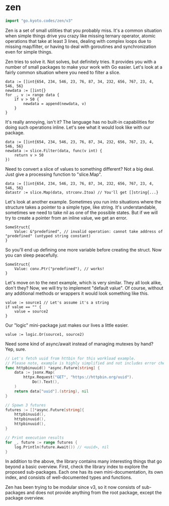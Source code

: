 # zen

```go
import "go.kyoto.codes/zen/v3"
```

Zen is a set of small utilities that you probably miss. It's a common situation when simple things drive you crazy like missing ternary operator, atomic operations that take at least 3 lines, dealing with complex loops due to missing map/filter, or having to deal with goroutines and synchronization even for simple things.

Zen tries to solve it. Not solves, but definitely tries. It provides you with a number of small packages to make your work with Go easier. Let's look at a fairly common situation where you need to filter a slice.

```
data := []int{654, 234, 546, 23, 76, 87, 34, 232, 656, 767, 23, 4, 546, 56}
newdata := []int{}
for _, v := range data {
	if v > 50 {
		newdata = append(newdata, v)
	}
}
```

It's really annoying, isn't it? The language has no built-in capabilities for doing such operations inline. Let's see what it would look like with our package.

```
data := []int{654, 234, 546, 23, 76, 87, 34, 232, 656, 767, 23, 4, 546, 56}
newdata := slice.Filter(data, func(v int) {
	return v > 50
})
```

Need to convert a slice of values to something different? Not a big deal. Just give a processing function to "slice.Map".

```
data := []int{654, 234, 546, 23, 76, 87, 34, 232, 656, 767, 23, 4, 546, 56}
datastr := slice.Map(data, strconv.Itoa) // You'll get []string{...}
```

Let's look at another example. Sometimes you run into situations where the structure takes a pointer to a simple type, like string. It's understandable, sometimes we need to take nil as one of the possible states. But if we will try to create a pointer from an inline value, we get an error.

```
SomeStruct{
	Value: &"predefined", // invalid operation: cannot take address of "predefined" (untyped string constant)
}
```

So you'll end up defining one more variable before creating the struct. Now you can sleep peacefully.

```
SomeStruct{
	Value: conv.Ptr("predefined"), // works!
}
```

Let's move on to the next example, which is very similar. They all look alike, don't they? Now, we will try to implement "default value". Of course, without any additional methods or wrappers it would look something like this.

```
value := source1 // Let's assume it's a string
if value == "" {
	value = source2
}
```

Our "logic" mini-package just makes our lives a little easier.

```
value := logic.Or(source1, source2)
```

Need some kind of async/await instead of managing mutexes by hand? Yep, sure.

```go
// Let's fetch uuid from httbin for this workload example.
// Please note, example is highly simplified and not includes error checking.
func httpbinuuid() *async.Future[string] {
	data := jsonx.Map(
		httpx.Request("GET", "https://httpbin.org/uuid").
			Do().Text(),
	)
	return data["uuid"].(string), nil
}

// Spawn 3 futures
futures := []*async.Future[string]{
	httpbinuuid(),
	httpbinuuid(),
	httpbinuuid(),
}

// Print execution results
for _, future := range futures {
	log.Println(future.Await()) // <uuid>, nil
}
```

In addition to the above, the library contains many interesting things that go beyond a basic overview. First, check the library index to explore the proposed sub-packages. Each one has its own mini-documentation, its own index, and consists of well-documented types and functions.

Zen has been trying to be modular since v3, so it now consists of sub-packages and does not provide anything from the root package, except the package overview.

